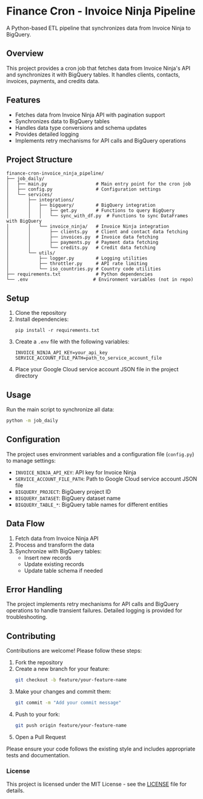 # Finance Cron - Invoice Ninja Pipeline

A Python-based ETL pipeline that synchronizes data from Invoice Ninja to BigQuery.

## Overview

This project provides a cron job that fetches data from Invoice Ninja's API and synchronizes it with BigQuery tables. It handles clients, contacts, invoices, payments, and credits data.

## Features

- Fetches data from Invoice Ninja API with pagination support
- Synchronizes data to BigQuery tables
- Handles data type conversions and schema updates
- Provides detailed logging
- Implements retry mechanisms for API calls and BigQuery operations

## Project Structure

```
finance-cron-invoice_ninja_pipeline/
├── job_daily/
│   ├── main.py                  # Main entry point for the cron job
│   ├── config.py                # Configuration settings
│   └── services/
│       ├── integrations/
│       │   ├── bigquery/        # BigQuery integration
│       │   │   ├── get.py       # Functions to query BigQuery
│       │   │   └── sync_with_df.py  # Functions to sync DataFrames with BigQuery
│       │   └── invoice_ninja/   # Invoice Ninja integration
│       │       ├── clients.py   # Client and contact data fetching
│       │       ├── invoices.py  # Invoice data fetching
│       │       ├── payments.py  # Payment data fetching
│       │       └── credits.py   # Credit data fetching
│       └── utils/
│           ├── logger.py        # Logging utilities
│           ├── throttler.py     # API rate limiting
│           └── iso_countries.py # Country code utilities
├── requirements.txt             # Python dependencies
└── .env                        # Environment variables (not in repo)
```

## Setup

1. Clone the repository
2. Install dependencies:
   ```
   pip install -r requirements.txt
   ```
3. Create a `.env` file with the following variables:
   ```
   INVOICE_NINJA_API_KEY=your_api_key
   SERVICE_ACCOUNT_FILE_PATH=path_to_service_account_file
   ```
4. Place your Google Cloud service account JSON file in the project directory

## Usage

Run the main script to synchronize all data:

```bash
python -m job_daily
```

## Configuration

The project uses environment variables and a configuration file (`config.py`) to manage settings:

- `INVOICE_NINJA_API_KEY`: API key for Invoice Ninja
- `SERVICE_ACCOUNT_FILE_PATH`: Path to Google Cloud service account JSON file
- `BIGQUERY_PROJECT`: BigQuery project ID
- `BIGQUERY_DATASET`: BigQuery dataset name
- `BIGQUERY_TABLE_*`: BigQuery table names for different entities

## Data Flow

1. Fetch data from Invoice Ninja API
2. Process and transform the data
3. Synchronize with BigQuery tables:
   - Insert new records
   - Update existing records
   - Update table schema if needed

## Error Handling

The project implements retry mechanisms for API calls and BigQuery operations to handle transient failures. Detailed logging is provided for troubleshooting.

## Contributing

Contributions are welcome! Please follow these steps:

1. Fork the repository
2. Create a new branch for your feature:
   ```bash
   git checkout -b feature/your-feature-name
   ```
3. Make your changes and commit them:
   ```bash
   git commit -m "Add your commit message"
   ```
4. Push to your fork:
   ```bash
   git push origin feature/your-feature-name
   ```
5. Open a Pull Request

Please ensure your code follows the existing style and includes appropriate tests and documentation.

### License

This project is licensed under the MIT License - see the [LICENSE](LICENSE) file for details.
